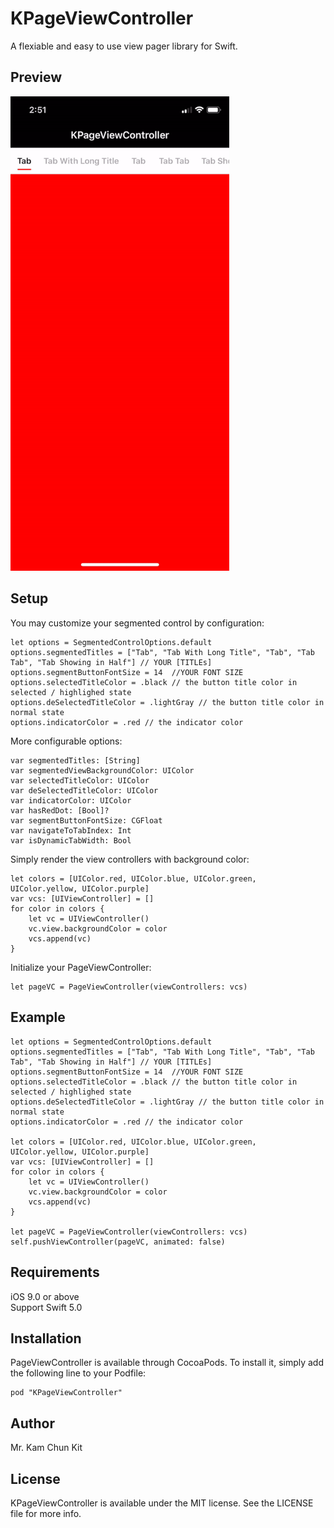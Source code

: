 # KPageViewController

A flexiable and easy to use view pager library for Swift.

## Preview
<img src="Screenshot/ezgif-2-b61dd2d2b087.gif" width=350/>

## Setup
You may customize your segmented control by configuration:
```
let options = SegmentedControlOptions.default
options.segmentedTitles = ["Tab", "Tab With Long Title", "Tab", "Tab Tab", "Tab Showing in Half"] // YOUR [TITLEs]
options.segmentButtonFontSize = 14  //YOUR FONT SIZE
options.selectedTitleColor = .black // the button title color in selected / highlighed state
options.deSelectedTitleColor = .lightGray // the button title color in normal state
options.indicatorColor = .red // the indicator color
```

More configurable options:
```
var segmentedTitles: [String]
var segmentedViewBackgroundColor: UIColor
var selectedTitleColor: UIColor
var deSelectedTitleColor: UIColor
var indicatorColor: UIColor
var hasRedDot: [Bool]?
var segmentButtonFontSize: CGFloat
var navigateToTabIndex: Int
var isDynamicTabWidth: Bool
```

Simply render the view controllers with background color:
```
let colors = [UIColor.red, UIColor.blue, UIColor.green, UIColor.yellow, UIColor.purple]
var vcs: [UIViewController] = []
for color in colors {
    let vc = UIViewController()
    vc.view.backgroundColor = color
    vcs.append(vc)
}
```

Initialize your PageViewController:
```
let pageVC = PageViewController(viewControllers: vcs)
```

## Example
```
let options = SegmentedControlOptions.default
options.segmentedTitles = ["Tab", "Tab With Long Title", "Tab", "Tab Tab", "Tab Showing in Half"] // YOUR [TITLEs]
options.segmentButtonFontSize = 14  //YOUR FONT SIZE
options.selectedTitleColor = .black // the button title color in selected / highlighed state
options.deSelectedTitleColor = .lightGray // the button title color in normal state
options.indicatorColor = .red // the indicator color

let colors = [UIColor.red, UIColor.blue, UIColor.green, UIColor.yellow, UIColor.purple]
var vcs: [UIViewController] = []
for color in colors {
    let vc = UIViewController()
    vc.view.backgroundColor = color
    vcs.append(vc)
}

let pageVC = PageViewController(viewControllers: vcs)
self.pushViewController(pageVC, animated: false)
```

## Requirements
iOS 9.0 or above <br/>
Support Swift 5.0

## Installation
PageViewController is available through CocoaPods. To install it, simply add the following line to your Podfile:

```
pod "KPageViewController"
```

## Author
Mr. Kam Chun Kit

## License
KPageViewController is available under the MIT license. See the LICENSE file for more info.
